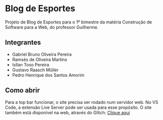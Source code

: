# Blog de Esportes
Projeto de Blog de Esportes para o 1º bimestre da matéria Construção de Software para a Web, do professor Guilherme.

## Integrantes
- Gabriel Bruno Oliveira Pereira
- Ramsés de Oliveira Martins
- Isllan Toso Pereira
- Gustavo Raasch Müller
- Pedro Henrique dos Santos Amorim

## Como abrir
Para a top bar funcionar, o site precisa ser rodado num servidor web. No VS Code, a extensão Live Server pode ser usada para esse propósito.
O site também está disponível na web, através do Glitch: [Clique aqui](https://cc1n-trabalho-web.glitch.me/)
